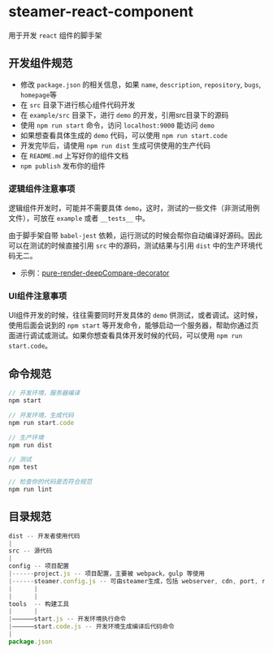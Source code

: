 # steamer-react-component

用于开发 `react` 组件的脚手架


## 开发组件规范

* 修改 `package.json` 的相关信息，如果 `name`, `description`, `repository`, `bugs`, `homepage`等
* 在 `src` 目录下进行核心组件代码开发
* 在 `example/src` 目录下，进行 `demo` 的开发，引用src目录下的源码
* 使用 `npm run start` 命令，访问 `localhost:9000` 能访问 `demo`
* 如果想查看具体生成的 `demo` 代码，可以使用 `npm run start.code`
* 开发完毕后，请使用 `npm run dist` 生成可供使用的生产代码
* 在 `README.md` 上写好你的组件文档
* `npm publish` 发布你的组件

### 逻辑组件注意事项

逻辑组件开发时，可能并不需要具体 `demo`，这时，测试的一些文件（非测试用例文件），可放在 `example` 或者 `__tests__` 中。

由于脚手架自带 `babel-jest` 依赖，运行测试的时候会帮你自动编译好源码。因此可以在测试的时候直接引用 `src` 中的源码，测试结果与引用 `dist` 中的生产环境代码无二。

- 示例：[pure-render-deepCompare-decorator](https://github.com/SteamerTeam/pure-render-deepCompare-decorator)

### UI组件注意事项

UI组件开发的时候，往往需要同时开发具体的 `demo` 供测试，或者调试。这时候，使用后面会说到的 `npm start` 等开发命令，能够启动一个服务器，帮助你通过页面进行调试或测试。如果你想查看具体开发时候的代码，可以使用 `npm run start.code`。


## 命令规范

```javascript
// 开发环境，服务器编译
npm start

// 开发环境，生成代码
npm run start.code

// 生产环境
npm run dist

// 测试
npm test

// 检查你的代码是否符合规范
npm run lint
```


## 目录规范

```javascript
dist -- 开发者使用代码
|
src -- 源代码
|
config -- 项目配置
|------project.js -- 项目配置，主要被 webpack，gulp 等使用
|------steamer.config.js -- 可由steamer生成，包括 webserver, cdn, port, route 等
|      |
|      |
tools  -- 构建工具
|      |
|——————start.js -- 开发环境执行命令
|——————start.code.js -- 开发环境生成编译后代码命令
|
package.json
```